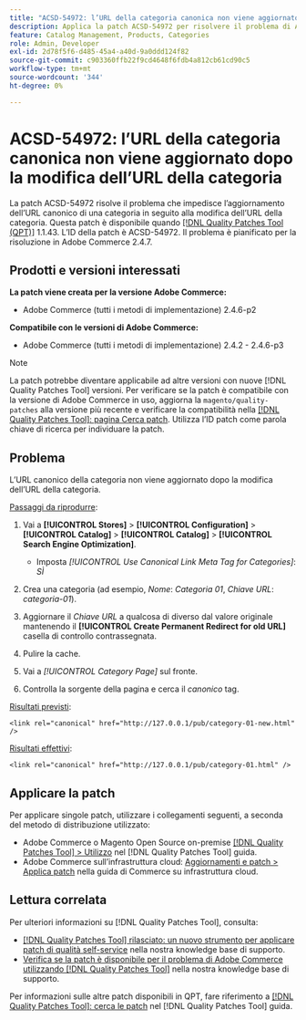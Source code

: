 ```yaml
---
title: "ACSD-54972: l’URL della categoria canonica non viene aggiornato"
description: Applica la patch ACSD-54972 per risolvere il problema di Adobe Commerce per cui l’URL canonico della categoria non viene aggiornato dopo la modifica dell’URL della categoria.
feature: Catalog Management, Products, Categories
role: Admin, Developer
exl-id: 2d78f5f6-d485-45a4-a40d-9a0ddd124f82
source-git-commit: c903360ffb22f9cd4648f6fdb4a812cb61cd90c5
workflow-type: tm+mt
source-wordcount: '344'
ht-degree: 0%

---
```


# ACSD-54972: l’URL della categoria canonica non viene aggiornato dopo la modifica dell’URL della categoria

La patch ACSD-54972 risolve il problema che impedisce l’aggiornamento dell’URL canonico di una categoria in seguito alla modifica dell’URL della categoria. Questa patch è disponibile quando [[!DNL Quality Patches Tool (QPT)]](/help/announcements/adobe-commerce-announcements/magento-quality-patches-released-new-tool-to-self-serve-quality-patches.md) 1.1.43. L’ID della patch è ACSD-54972. Il problema è pianificato per la risoluzione in Adobe Commerce 2.4.7.

## Prodotti e versioni interessati

**La patch viene creata per la versione Adobe Commerce:**

* Adobe Commerce (tutti i metodi di implementazione) 2.4.6-p2

**Compatibile con le versioni di Adobe Commerce:**

* Adobe Commerce (tutti i metodi di implementazione) 2.4.2 - 2.4.6-p3

>[!NOTE]
>
>La patch potrebbe diventare applicabile ad altre versioni con nuove [!DNL Quality Patches Tool] versioni. Per verificare se la patch è compatibile con la versione di Adobe Commerce in uso, aggiorna la `magento/quality-patches` alla versione più recente e verificare la compatibilità nella [[!DNL Quality Patches Tool]: pagina Cerca patch](https://experienceleague.adobe.com/tools/commerce-quality-patches/index.html). Utilizza l’ID patch come parola chiave di ricerca per individuare la patch.

## Problema

L’URL canonico della categoria non viene aggiornato dopo la modifica dell’URL della categoria.

<u>Passaggi da riprodurre</u>:

1. Vai a **[!UICONTROL Stores]** > **[!UICONTROL Configuration]** > **[!UICONTROL Catalog]** > **[!UICONTROL Catalog]** > **[!UICONTROL Search Engine Optimization]**.

   * Imposta *[!UICONTROL Use Canonical Link Meta Tag for Categories]*: *SÌ*

2. Crea una categoria (ad esempio, *Nome*: *Categoria 01*, *Chiave URL*: *categoria-01*).
3. Aggiornare il *Chiave URL* a qualcosa di diverso dal valore originale mantenendo il **[!UICONTROL Create Permanent Redirect for old URL]** casella di controllo contrassegnata.
4. Pulire la cache.
5. Vai a *[!UICONTROL Category Page]* sul fronte.
6. Controlla la sorgente della pagina e cerca il *canonico* tag.

<u>Risultati previsti</u>:

`<link rel="canonical" href="http://127.0.0.1/pub/category-01-new.html" />`

<u>Risultati effettivi</u>:

`<link rel="canonical" href="http://127.0.0.1/pub/category-01.html" />`

## Applicare la patch

Per applicare singole patch, utilizzare i collegamenti seguenti, a seconda del metodo di distribuzione utilizzato:

* Adobe Commerce o Magento Open Source on-premise [[!DNL Quality Patches Tool] > Utilizzo](https://experienceleague.adobe.com/docs/commerce-operations/tools/quality-patches-tool/usage.html) nel [!DNL Quality Patches Tool] guida.
* Adobe Commerce sull’infrastruttura cloud: [Aggiornamenti e patch > Applica patch](https://experienceleague.adobe.com/docs/commerce-cloud-service/user-guide/develop/upgrade/apply-patches.html) nella guida di Commerce su infrastruttura cloud.

## Lettura correlata

Per ulteriori informazioni su [!DNL Quality Patches Tool], consulta:

* [[!DNL Quality Patches Tool] rilasciato: un nuovo strumento per applicare patch di qualità self-service](/help/announcements/adobe-commerce-announcements/magento-quality-patches-released-new-tool-to-self-serve-quality-patches.md) nella nostra knowledge base di supporto.
* [Verifica se la patch è disponibile per il problema di Adobe Commerce utilizzando [!DNL Quality Patches Tool]](/help/support-tools/patches-available-in-qpt-tool/check-patch-for-magento-issue-with-magento-quality-patches.md) nella nostra knowledge base di supporto.

Per informazioni sulle altre patch disponibili in QPT, fare riferimento a [[!DNL Quality Patches Tool]: cerca le patch](https://experienceleague.adobe.com/tools/commerce-quality-patches/index.html) nel [!DNL Quality Patches Tool] guida.
